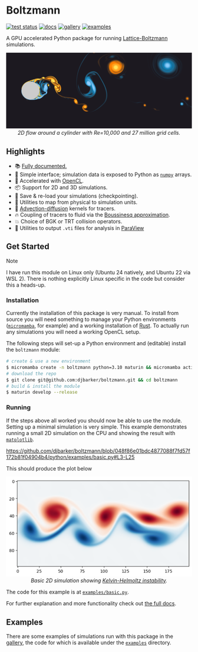 # Boltzmann

[![test status](https://github.com/djbarker/boltzmann/actions/workflows/python-app.yml/badge.svg)](https://github.com/djbarker/boltzmann/actions/workflows/python-app.yml)
[![docs](https://img.shields.io/badge/documentation-782bc8)](https://djbarker.github.io/boltzmann/)
[![gallery](https://img.shields.io/badge/gallery-1a9988)](gallery)
[![examples](https://img.shields.io/badge/examples-9a9400)](python/examples)

A GPU accelerated Python package for running [Lattice-Boltzmann](https://en.wikipedia.org/wiki/Lattice_Boltzmann_methods) simulations.

<p align="center">
    <picture align="center">
        <a href="https://github.com/djbarker/boltzmann/tree/master/gallery">
            <img src="gallery/images/banner.png"/>
        </a>
    </picture>
    </br>
    <i>
    2D flow around a cylinder with Re=10,000 and 27 million grid cells.
    </i>
</p>

## Highlights 

- 📚 [Fully documented.](https://djbarker.github.io/boltzmann/)
- 🔢 Simple interface; simulation data is exposed to Python as [`numpy`](https://numpy.org/) arrays.
- 🚀 Accelerated with [OpenCL](https://en.wikipedia.org/wiki/OpenCL).
- 📦 Support for 2D and 3D simulations.
- 💾 Save & re-load your simulations (checkpointing).
- 📏 Utilities to map from physical to simulation units.
- 🎨 [Advection-diffusion](https://en.wikipedia.org/wiki/Convection%E2%80%93diffusion_equation) kernels for tracers.
- 🔥 Coupling of tracers to fluid via the [Boussinesq approximation](https://en.wikipedia.org/wiki/Boussinesq_approximation_(buoyancy)).
- 💥 Choice of BGK or TRT collision operators.
- 🔎 Utilities to output `.vti` files for analysis in [ParaView](https://www.paraview.org/)

## Get Started

> [!NOTE]
> I have run this module on Linux only (Ubuntu 24 natively, and Ubuntu 22 via WSL 2).
> There is nothing explicitly Linux specific in the code but consider this a heads-up.

### Installation

Currently the installation of this package is very manual.
To install from source you will need something to manage your Python environments ([`micromamba`](https://mamba.readthedocs.io/en/latest/user_guide/micromamba.html), for example) and a working installation of [Rust](https://www.rust-lang.org/tools/install). To actually run any simulations you will need a working OpenCL setup.

The following steps will set-up a Python environment and (editable) install the `boltzmann` module:

```bash
# create & use a new environment
$ micromamba create -n boltzmann python=3.10 maturin && micromamba activate boltzmann  
# download the repo
$ git clone git@github.com:djbarker/boltzmann.git && cd boltzmann
# build & install the module
$ maturin develop --release
```

### Running

If the steps above all worked you should now be able to use the module. 
Setting up a minimal simulation is very simple.
This example demonstrates running a small 2D simulation on the CPU and showing the result with [`matplotlib`](https://matplotlib.org/).

https://github.com/djbarker/boltzmann/blob/048f86e01bdc4877088f7fd57f172b81f04904b4/python/examples/basic.py#L3-L25

This should produce the plot below

<p align="center">
    <picture align="center">
        <img src="gallery/images/example_basic.png"/>
    </picture>
    </br>
    <i>
    Basic 2D simulation showing <a href="https://en.wikipedia.org/wiki/Kelvin%E2%80%93Helmholtz_instability">Kelvin-Helmoltz instability</a>.
    </i>
</p>

The code for this example is at [`examples/basic.py`](/python/examples/basic.py).

For further explanation and more functionality check out [the full docs](https://djbarker.github.io/boltzmann/).

## Examples

There are some examples of simulations run with this package in the [gallery](/gallery/), the code for which is available under the [`examples`](/python/examples/) directory.
